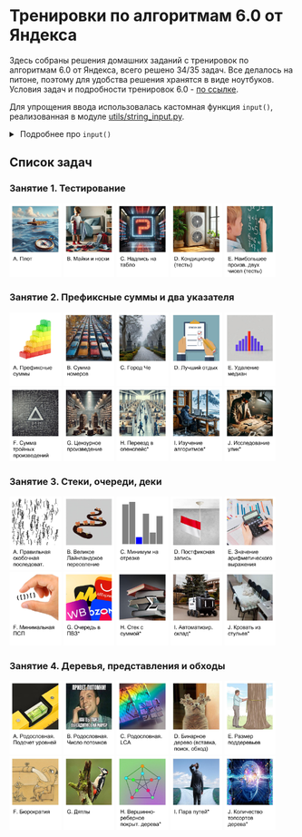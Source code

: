 # Тренировки по алгоритмам 6.0 от Яндекса

Здесь собраны решения домашних заданий с тренировок по алгоритмам 6.0 от Яндекса, всего решено 34/35 задач. Все делалось на питоне, поэтому для удобства решения хранятся в виде ноутбуков. Условия задач и подробности тренировок 6.0 - [по ссылке](https://yandex.ru/yaintern/training/algorithm-training).

Для упрощения ввода использовалась кастомная функция `input()`, реализованная в модуле [utils/string_input.py](utils/string_input.py).

<details>
<summary>&nbsp;Подробнее про <code>input()</code></summary>
<blockquote></blockquote>
<blockquote>
    
Неудобно каждый раз вводить данные для тестов вручную с клавиатуры, особенно если они состоят из кучи длинных строк. Читать из файла тоже неудобно, потому что для этого надо в отдельном окне/вкладке держать еще и этот файл, нажимая <kbd>ctrl</kbd>+<kbd>s</kbd> каждый раз, когда в нем что-то поменяется.

Поэтому и был реализован кастомный `input()`. Он работает точно так же, как и встроенный, но читает не из стандартного ввода с клавиатуры, а из специальной строковой переменной. Соответственно, прежде чем считывать оттуда, необходимо записать в эту строковую переменную нужные строки с помощью `set_input()`. Например:
```Python
# Пишем сюда входные данные
set_input("""
5
1 2 3 4 5
""")

# Считываем их, как будто их вводят с клавиатуры
n = int(input())
array = list(map(int, input().split()))
```

В итоге можно через `set_input()` вставлять любые входные данные, а потом считывать их с помощью `input()`, как будто они вводятся с клавиатуры. Если все входные данные прочитаны из строки (или если они и вовсе не были туда записаны), `input()` работает в штатном режиме, считывая с клавиатуры.

P.S. Можно было сделать это и через перенаправление потока ввода, но в Jupyter ввод устроен иначе, и это так просто не сработает.

</blockquote>
</details>

## Список задач

### Занятие 1. Тестирование

<a href="homework_1.ipynb"><img src="images/1A.jpg" width="18%"/></a>
<a href="homework_1.ipynb"><img src="images/1B.jpg" width="18%"/></a>
<a href="homework_1.ipynb"><img src="images/1C.jpg" width="18%"/></a>
<a href="homework_1.ipynb"><img src="images/1D.jpg" width="18%"/></a>
<a href="homework_1.ipynb"><img src="images/1E.jpg" width="18%"/></a>

### Занятие 2. Префиксные суммы и два указателя

<a href="homework_2.ipynb"><img src="images/2A.jpg" width="18%"/></a>
<a href="homework_2.ipynb"><img src="images/2B.jpg" width="18%"/></a>
<a href="homework_2.ipynb"><img src="images/2C.jpg" width="18%"/></a>
<a href="homework_2.ipynb"><img src="images/2D.jpg" width="18%"/></a>
<a href="homework_2.ipynb"><img src="images/2E.jpg" width="18%"/></a>
<a href="homework_2.ipynb"><img src="images/2F.jpg" width="18%"/></a>
<a href="homework_2.ipynb"><img src="images/2G.jpg" width="18%"/></a>
<a href="homework_2.ipynb"><img src="images/2H.jpg" width="18%"/></a>
<a href="homework_2.ipynb"><img src="images/2I.jpg" width="18%"/></a>
<a href="homework_2.ipynb"><img src="images/2J.jpg" width="18%"/></a>

### Занятие 3. Стеки, очереди, деки

<a href="homework_3.ipynb"><img src="images/3A.jpg" width="18%"/></a>
<a href="homework_3.ipynb"><img src="images/3B.jpg" width="18%"/></a>
<a href="homework_3.ipynb"><img src="images/3C.jpg" width="18%"/></a>
<a href="homework_3.ipynb"><img src="images/3D.jpg" width="18%"/></a>
<a href="homework_3.ipynb"><img src="images/3E.jpg" width="18%"/></a>
<a href="homework_3.ipynb"><img src="images/3F.jpg" width="18%"/></a>
<a href="homework_3.ipynb"><img src="images/3G.jpg" width="18%"/></a>
<a href="homework_3.ipynb"><img src="images/3H.jpg" width="18%"/></a>
<a href="homework_3.ipynb"><img src="images/3I.jpg" width="18%"/></a>
<a href="homework_3.ipynb"><img src="images/3J.jpg" width="18%"/></a>

### Занятие 4. Деревья, представления и обходы

<a href="homework_4.ipynb"><img src="images/4A.jpg" width="18%"/></a>
<a href="homework_4.ipynb"><img src="images/4B.jpg" width="18%"/></a>
<a href="homework_4.ipynb"><img src="images/4C.jpg" width="18%"/></a>
<a href="homework_4.ipynb"><img src="images/4D.jpg" width="18%"/></a>
<a href="homework_4.ipynb"><img src="images/4E.jpg" width="18%"/></a>
<a href="homework_4.ipynb"><img src="images/4F.jpg" width="18%"/></a>
<a href="homework_4.ipynb"><img src="images/4G.jpg" width="18%"/></a>
<a href="homework_4.ipynb"><img src="images/4H.jpg" width="18%"/></a>
<a href="homework_4.ipynb"><img src="images/4I.jpg" width="18%"/></a>
<a href="homework_4.ipynb"><img src="images/4J.jpg" width="18%"/></a>